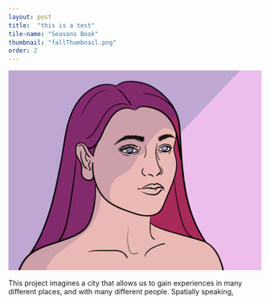 ```yaml
---
layout: post
title:  "this is a test"
tile-name: "Seasons Book"
thumbnail: "fallThumbnail.png"
order: 2
---
```

<div class="small-12 medium-6 large-8">

![Girl in 2 lighting conditions](/img/colorHair.png)

</div>

<div class="small-12 medium-6 large-4">
This project imagines a city that allows us to gain experiences in many different places, and with many different people. Spatially speaking, 
</div>